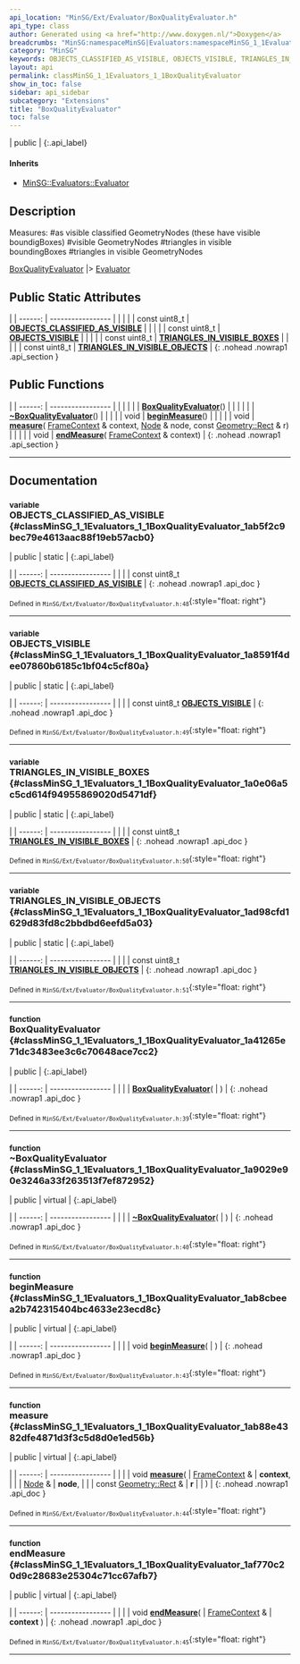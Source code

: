 ```yaml
---
api_location: "MinSG/Ext/Evaluator/BoxQualityEvaluator.h"
api_type: class
author: Generated using <a href="http://www.doxygen.nl/">Doxygen</a>
breadcrumbs: "MinSG:namespaceMinSG|Evaluators:namespaceMinSG_1_1Evaluators"
category: "MinSG"
keywords: OBJECTS_CLASSIFIED_AS_VISIBLE, OBJECTS_VISIBLE, TRIANGLES_IN_VISIBLE_BOXES, TRIANGLES_IN_VISIBLE_OBJECTS, objectsInVF, objectsClassifiedAsV, objectsVisible, BoxQualityEvaluator, ~BoxQualityEvaluator, beginMeasure, measure, endMeasure
layout: api
permalink: classMinSG_1_1Evaluators_1_1BoxQualityEvaluator
show_in_toc: false
sidebar: api_sidebar
subcategory: "Extensions"
title: "BoxQualityEvaluator"
toc: false
---
```


| public |
{:.api_label}

#### Inherits

* [MinSG::Evaluators::Evaluator](classMinSG_1_1Evaluators_1_1Evaluator)


## Description



Measures: #as visible classified GeometryNodes (these have visible boundigBoxes) #visible GeometryNodes #triangles in visible boundingBoxes #triangles in visible GeometryNodes

 [BoxQualityEvaluator](classMinSG_1_1Evaluators_1_1BoxQualityEvaluator) |> [Evaluator](classMinSG_1_1Evaluators_1_1Evaluator) 



## Public Static Attributes

|
| ------: | ----------------- |
|  | |
| const uint8_t | **[OBJECTS_CLASSIFIED_AS_VISIBLE](#classMinSG_1_1Evaluators_1_1BoxQualityEvaluator_1ab5f2c9bec79e4613aac88f19eb57acb0)**  |
|  | |
| const uint8_t | **[OBJECTS_VISIBLE](#classMinSG_1_1Evaluators_1_1BoxQualityEvaluator_1a8591f4dee07860b6185c1bf04c5cf80a)**  |
|  | |
| const uint8_t | **[TRIANGLES_IN_VISIBLE_BOXES](#classMinSG_1_1Evaluators_1_1BoxQualityEvaluator_1a0e06a5c5cd614f94955869020d5471df)**  |
|  | |
| const uint8_t | **[TRIANGLES_IN_VISIBLE_OBJECTS](#classMinSG_1_1Evaluators_1_1BoxQualityEvaluator_1ad98cfd1629d83fd8c2bbdbd6eefd5a03)**  |
{: .nohead .nowrap1 .api_section }


## Public Functions

|
| ------: | ----------------- |
|  | |
|  | **[BoxQualityEvaluator](#classMinSG_1_1Evaluators_1_1BoxQualityEvaluator_1a41265e71dc3483ee3c6c70648ace7cc2)**() |
|  | |
|  | **[~BoxQualityEvaluator](#classMinSG_1_1Evaluators_1_1BoxQualityEvaluator_1a9029e90e3246a33f263513f7ef872952)**() |
|  | |
| void | **[beginMeasure](#classMinSG_1_1Evaluators_1_1BoxQualityEvaluator_1ab8cbeea2b742315404bc4633e23ecd8c)**() |
|  | |
| void | **[measure](#classMinSG_1_1Evaluators_1_1BoxQualityEvaluator_1ab88e4382dfe4871d3f3c5d8d0e1ed56b)**( [FrameContext](classMinSG_1_1FrameContext) & context,  [Node](classMinSG_1_1Node) & node, const [Geometry::Rect](namespaceGeometry#namespaceGeometry_1acedeea2f6bddd99f077df6f73901a875) & r) |
|  | |
| void | **[endMeasure](#classMinSG_1_1Evaluators_1_1BoxQualityEvaluator_1af770c20d9c28683e25304c71cc67afb7)**( [FrameContext](classMinSG_1_1FrameContext) & context) |
{: .nohead .nowrap1 .api_section }


-------------------------------------------------------------------

## Documentation

### <small>variable</small><br/> OBJECTS_CLASSIFIED_AS_VISIBLE {#classMinSG_1_1Evaluators_1_1BoxQualityEvaluator_1ab5f2c9bec79e4613aac88f19eb57acb0}

| public | static |
{:.api_label}

|
| ------: | ----------------- |
|  |
| const uint8_t **[OBJECTS_CLASSIFIED_AS_VISIBLE](#classMinSG_1_1Evaluators_1_1BoxQualityEvaluator_1ab5f2c9bec79e4613aac88f19eb57acb0)**  |
{: .nohead .nowrap1 .api_doc }





<sub>Defined in `MinSG/Ext/Evaluator/BoxQualityEvaluator.h:48`</sub>{:style="float: right"}

-------------------------------------------------------------------

### <small>variable</small><br/> OBJECTS_VISIBLE {#classMinSG_1_1Evaluators_1_1BoxQualityEvaluator_1a8591f4dee07860b6185c1bf04c5cf80a}

| public | static |
{:.api_label}

|
| ------: | ----------------- |
|  |
| const uint8_t **[OBJECTS_VISIBLE](#classMinSG_1_1Evaluators_1_1BoxQualityEvaluator_1a8591f4dee07860b6185c1bf04c5cf80a)**  |
{: .nohead .nowrap1 .api_doc }





<sub>Defined in `MinSG/Ext/Evaluator/BoxQualityEvaluator.h:49`</sub>{:style="float: right"}

-------------------------------------------------------------------

### <small>variable</small><br/> TRIANGLES_IN_VISIBLE_BOXES {#classMinSG_1_1Evaluators_1_1BoxQualityEvaluator_1a0e06a5c5cd614f94955869020d5471df}

| public | static |
{:.api_label}

|
| ------: | ----------------- |
|  |
| const uint8_t **[TRIANGLES_IN_VISIBLE_BOXES](#classMinSG_1_1Evaluators_1_1BoxQualityEvaluator_1a0e06a5c5cd614f94955869020d5471df)**  |
{: .nohead .nowrap1 .api_doc }





<sub>Defined in `MinSG/Ext/Evaluator/BoxQualityEvaluator.h:50`</sub>{:style="float: right"}

-------------------------------------------------------------------

### <small>variable</small><br/> TRIANGLES_IN_VISIBLE_OBJECTS {#classMinSG_1_1Evaluators_1_1BoxQualityEvaluator_1ad98cfd1629d83fd8c2bbdbd6eefd5a03}

| public | static |
{:.api_label}

|
| ------: | ----------------- |
|  |
| const uint8_t **[TRIANGLES_IN_VISIBLE_OBJECTS](#classMinSG_1_1Evaluators_1_1BoxQualityEvaluator_1ad98cfd1629d83fd8c2bbdbd6eefd5a03)**  |
{: .nohead .nowrap1 .api_doc }





<sub>Defined in `MinSG/Ext/Evaluator/BoxQualityEvaluator.h:51`</sub>{:style="float: right"}

-------------------------------------------------------------------

### <small>function</small><br/> BoxQualityEvaluator {#classMinSG_1_1Evaluators_1_1BoxQualityEvaluator_1a41265e71dc3483ee3c6c70648ace7cc2}

| public |
{:.api_label}

|
| ------: | ----------------- |
|  |
|  **[BoxQualityEvaluator](#classMinSG_1_1Evaluators_1_1BoxQualityEvaluator_1a41265e71dc3483ee3c6c70648ace7cc2)**( |  ) |
{: .nohead .nowrap1 .api_doc }





<sub>Defined in `MinSG/Ext/Evaluator/BoxQualityEvaluator.h:39`</sub>{:style="float: right"}

-------------------------------------------------------------------

### <small>function</small><br/> ~BoxQualityEvaluator {#classMinSG_1_1Evaluators_1_1BoxQualityEvaluator_1a9029e90e3246a33f263513f7ef872952}

| public | virtual |
{:.api_label}

|
| ------: | ----------------- |
|  |
|  **[~BoxQualityEvaluator](#classMinSG_1_1Evaluators_1_1BoxQualityEvaluator_1a9029e90e3246a33f263513f7ef872952)**( |  ) |
{: .nohead .nowrap1 .api_doc }





<sub>Defined in `MinSG/Ext/Evaluator/BoxQualityEvaluator.h:40`</sub>{:style="float: right"}

-------------------------------------------------------------------

### <small>function</small><br/> beginMeasure {#classMinSG_1_1Evaluators_1_1BoxQualityEvaluator_1ab8cbeea2b742315404bc4633e23ecd8c}

| public | virtual |
{:.api_label}

|
| ------: | ----------------- |
|  |
| void **[beginMeasure](#classMinSG_1_1Evaluators_1_1BoxQualityEvaluator_1ab8cbeea2b742315404bc4633e23ecd8c)**( |  ) |
{: .nohead .nowrap1 .api_doc }





<sub>Defined in `MinSG/Ext/Evaluator/BoxQualityEvaluator.h:43`</sub>{:style="float: right"}

-------------------------------------------------------------------

### <small>function</small><br/> measure {#classMinSG_1_1Evaluators_1_1BoxQualityEvaluator_1ab88e4382dfe4871d3f3c5d8d0e1ed56b}

| public | virtual |
{:.api_label}

|
| ------: | ----------------- |
|  |
| void **[measure](#classMinSG_1_1Evaluators_1_1BoxQualityEvaluator_1ab88e4382dfe4871d3f3c5d8d0e1ed56b)**( |  [FrameContext](classMinSG_1_1FrameContext) & | **context**, |
| |  [Node](classMinSG_1_1Node) & | **node**, |
| | const [Geometry::Rect](namespaceGeometry#namespaceGeometry_1acedeea2f6bddd99f077df6f73901a875) & | **r** |
|   ) |
{: .nohead .nowrap1 .api_doc }





<sub>Defined in `MinSG/Ext/Evaluator/BoxQualityEvaluator.h:44`</sub>{:style="float: right"}

-------------------------------------------------------------------

### <small>function</small><br/> endMeasure {#classMinSG_1_1Evaluators_1_1BoxQualityEvaluator_1af770c20d9c28683e25304c71cc67afb7}

| public | virtual |
{:.api_label}

|
| ------: | ----------------- |
|  |
| void **[endMeasure](#classMinSG_1_1Evaluators_1_1BoxQualityEvaluator_1af770c20d9c28683e25304c71cc67afb7)**( |  [FrameContext](classMinSG_1_1FrameContext) & | **context** ) |
{: .nohead .nowrap1 .api_doc }





<sub>Defined in `MinSG/Ext/Evaluator/BoxQualityEvaluator.h:45`</sub>{:style="float: right"}

-------------------------------------------------------------------

